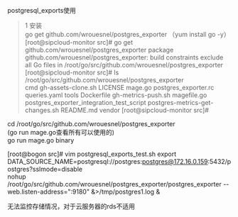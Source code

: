 postgresql_exports使用

>1 安装  
go get github.com/wrouesnel/postgres_exporter （yum install go -y）  
[root@sipcloud-monitor src]# go get github.com/wrouesnel/postgres_exporter
package github.com/wrouesnel/postgres_exporter: build constraints exclude all Go files in /root/go/src/github.com/wrouesnel/postgres_exporter           
[root@sipcloud-monitor src]# ls /root/go/src/github.com/wrouesnel/postgres_exporter  
cmd         gh-assets-clone.sh  LICENSE      mage.go                                    postgres_exporter.rc             queries.yaml  tools
Dockerfile  gh-metrics-push.sh  magefile.go  postgres_exporter_integration_test_script  postgres-metrics-get-changes.sh  README.md     vendor
[root@sipcloud-monitor src]# 

cd /root/go/src/github.com/wrouesnel/postgres_exporter   
(go run mage.go查看所有可以使用的)  
go run mage.go binary


[root@bogon src]# vim postgresql_exports_test.sh 
export   DATA_SOURCE_NAME=postgresql://postgres:postgres@172.16.0.159:5432/postgres?sslmode=disable  
nohup /root/go/src/github.com/wrouesnel/postgres_exporter/postgres_exporter --web.listen-address=":9180" &>/tmp/postgres1.log &

无法监控存储情况，对于云服务器的rds不适用